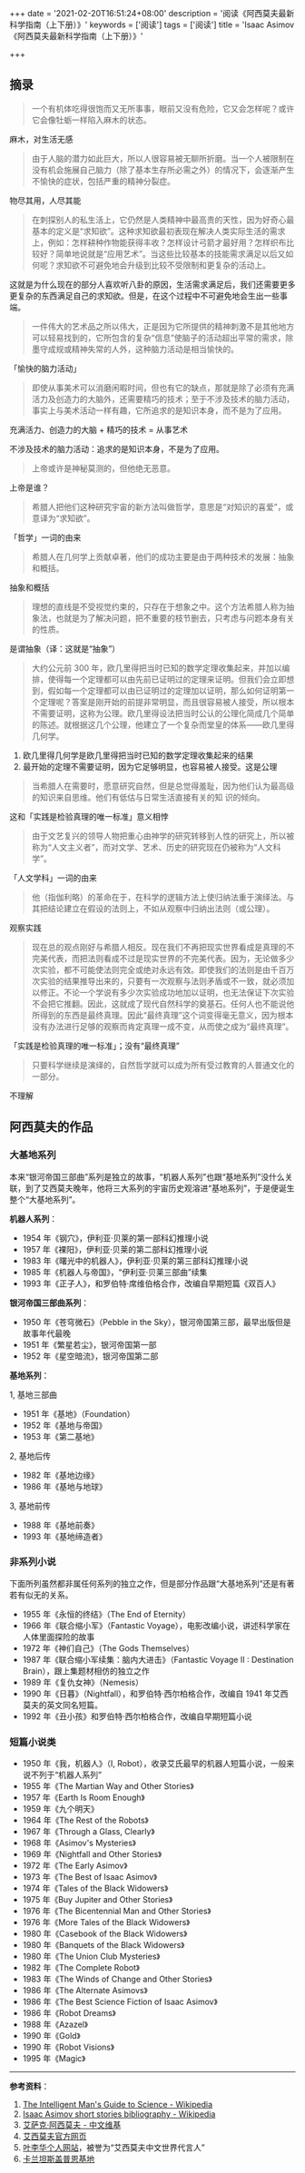 +++
date = '2021-02-20T16:51:24+08:00'
description = '阅读《阿西莫夫最新科学指南（上下册）》'
keywords = ['阅读']
tags = ['阅读']
title = 'Isaac Asimov《阿西莫夫最新科学指南（上下册）》'

+++

## 摘录

> 一个有机体吃得很饱而又无所事事，眼前又没有危险，它又会怎样呢？或许它会像牡蛎一样陷入麻木的状态。

麻木，对生活无感

> 由于人脑的潜力如此巨大，所以人很容易被无聊所折磨。当一个人被限制在没有机会施展自己脑力（除了基本生存所必需之外）的情况下，会逐渐产生不愉快的症状，包括严重的精神分裂症。

物尽其用，人尽其能

> 在刺探别人的私生活上，它仍然是人类精神中最高贵的天性，因为好奇心最基本的定义是“求知欲”。这种求知欲最初表现在解决人类实际生活的需求上，例如：怎样耕种作物能获得丰收？怎样设计弓箭才最好用？怎样织布比较好？简单地说就是“应用艺术”。当这些比较基本的技能需求满足以后又如何呢？求知欲不可避免地会升级到比较不受限制和更复杂的活动上。

这就是为什么现在的部分人喜欢听八卦的原因，生活需求满足后，我们还需要更多更复杂的东西满足自己的求知欲。但是，在这个过程中不可避免地会生出一些事端。

> 一件伟大的艺术品之所以伟大，正是因为它所提供的精神刺激不是其他地方可以轻易找到的，它所包含的复杂“信息”使脑子的活动超出平常的需求，除墨守成规或精神失常的人外，这种脑力活动是相当愉快的。

「愉快的脑力活动」

> 即使从事美术可以消磨闲暇时间，但也有它的缺点，那就是除了必须有充满活力及创造力的大脑外，还需要精巧的技术；至于不涉及技术的脑力活动，事实上与美术活动一样有趣，它所追求的是知识本身，而不是为了应用。

充满活力、创造力的大脑 + 精巧的技术 = 从事艺术

不涉及技术的脑力活动：追求的是知识本身，不是为了应用。  

> 上帝或许是神秘莫测的，但他绝无恶意。

上帝是谁？

> 希腊人把他们这种研究宇宙的新方法叫做哲学，意思是“对知识的喜爱”，或意译为“求知欲”。

「哲学」一词的由来

> 希腊人在几何学上贡献卓著，他们的成功主要是由于两种技术的发展：抽象和概括。

抽象和概括

> 理想的直线是不受视觉约束的，只存在于想象之中。这个方法希腊人称为抽象法，也就是为了解决问题，把不重要的枝节删去，只考虑与问题本身有关的性质。

是谓抽象（译：这就是“抽象”）

> 大约公元前 300 年，欧几里得把当时已知的数学定理收集起来，并加以编排，使得每一个定理都可以由先前已证明过的定理来证明。但我们会立即想到，假如每一个定理都可以由已证明过的定理加以证明，那么如何证明第一个定理呢？答案是刚开始的前提非常明显，而且很容易被人接受，所以根本不需要证明，这称为公理。欧几里得设法把当时公认的公理化简成几个简单的陈述。就根据这几个公理，他建立了一个复杂而堂皇的体系——欧几里得几何学。

1. 欧几里得几何学是欧几里得把当时已知的数学定理收集起来的结果
2. 最开始的定理不需要证明，因为它足够明显，也容易被人接受。这是公理

> 当希腊人在需要时，愿意研究自然，但是总觉得羞耻，因为他们认为最高级的知识来自思维。他们有低估与日常生活直接有关的知 识的倾向。

这和「实践是检验真理的唯一标准」意义相悖

> 由于文艺复兴的领导人物把重心由神学的研究转移到人性的研究上，所以被称为“人文主义者”，而对文学、艺术、历史的研究现在仍被称为“人文科学”。

「人文学科」一词的由来

> 他（指伽利略）的革命在于，在科学的逻辑方法上使归纳法重于演绎法。与其把结论建立在假设的法则上，不如从观察中归纳出法则（或公理）。

观察实践

> 现在总的观点刚好与希腊人相反。现在我们不再把现实世界看成是真理的不完美代表，而把法则看成不过是现实世界的不完美代表。因为，无论做多少次实验，都不可能使法则完全或绝对永远有效。即使我们的法则是由千百万次实验的结果推导出来的，只要有一次观察与法则矛盾或不一致，就必须加以修正。不论一个学说有多少次实验成功地加以证明，也无法保证下次实验不会把它推翻。因此，这就成了现代自然科学的奠基石。任何人也不能说他所得到的东西是最终真理。因此“最终真理”这个词变得毫无意义，因为根本没有办法进行足够的观察而肯定真理一成不变，从而使之成为“最终真理”。

「实践是检验真理的唯一标准」；没有“最终真理”

> 只要科学继续是演绎的，自然哲学就可以成为所有受过教育的人普通文化的一部分。

不理解

## 阿西莫夫的作品

### 大基地系列

本来“银河帝国三部曲”系列是独立的故事，“机器人系列”也跟“基地系列”没什么关联，到了艾西莫夫晚年，他将三大系列的宇宙历史观溶进“基地系列”，于是便诞生整个“大基地系列”。

**机器人系列**：

- 1954 年《钢穴》，伊利亚·贝莱的第一部科幻推理小说
- 1957 年《裸阳》，伊利亚·贝莱的第二部科幻推理小说
- 1983 年《曙光中的机器人》，伊利亚·贝莱的第三部科幻推理小说
- 1985 年《机器人与帝国》，“伊利亚·贝莱三部曲”续集
- 1993 年《正子人》，和罗伯特·席维伯格合作，改编自早期短篇《双百人》

**银河帝国三部曲系列**：

- 1950 年《苍穹微石》（Pebble in the Sky），银河帝国第三部，最早出版但是故事年代最晚
- 1951 年《繁星若尘》，银河帝国第一部
- 1952 年《星空暗流》，银河帝国第二部

**基地系列**：

1, 基地三部曲

- 1951 年《基地》（Foundation）
- 1952 年《基地与帝国》
- 1953 年《第二基地》

2, 基地后传

- 1982 年《基地边缘》
- 1986 年《基地与地球》

3, 基地前传

- 1988 年《基地前奏》
- 1993 年《基地缔造者》

### 非系列小说

下面所列虽然都非属任何系列的独立之作，但是部分作品跟“大基地系列”还是有著若有似无的关系。

- 1955 年《永恒的终结》（The End of Eternity）
- 1966 年《联合缩小军》（Fantastic Voyage），电影改编小说，讲述科学家在人体里面探险的故事
- 1972 年《神们自己》（The Gods Themselves）
- 1987 年《联合缩小军续集：脑内大进击》（Fantastic Voyage II : Destination Brain），跟上集题材相仿的独立之作
- 1989 年《复仇女神》（Nemesis）
- 1990 年《日暮》（Nightfall），和罗伯特·西尔柏格合作，改编自 1941 年艾西莫夫的英文同名短篇。
- 1992 年《丑小孩》和罗伯特·西尔柏格合作，改编自早期短篇小说

### 短篇小说类

- 1950 年《我，机器人》（I, Robot），收录艾氏最早的机器人短篇小说，一般来说不列于“机器人系列”
- 1955 年《The Martian Way and Other Stories》
- 1957 年《Earth Is Room Enough》
- 1959 年《九个明天》
- 1964 年《The Rest of the Robots》
- 1967 年《Through a Glass, Clearly》
- 1968 年《Asimov's Mysteries》
- 1969 年《Nightfall and Other Stories》
- 1972 年《The Early Asimov》
- 1973 年《The Best of Isaac Asimov》
- 1974 年《Tales of the Black Widowers》
- 1975 年《Buy Jupiter and Other Stories》
- 1976 年《The Bicentennial Man and Other Stories》
- 1976 年《More Tales of the Black Widowers》
- 1980 年《Casebook of the Black Widowers》
- 1980 年《Banquets of the Black Widowers》
- 1980 年《The Union Club Mysteries》
- 1982 年《The Complete Robot》
- 1983 年《The Winds of Change and Other Stories》
- 1986 年《The Alternate Asimovs》
- 1986 年《The Best Science Fiction of Isaac Asimov》
- 1986 年《Robot Dreams》
- 1988 年《Azazel》
- 1990 年《Gold》
- 1990 年《Robot Visions》
- 1995 年《Magic》

---

**参考资料**：

1. [The Intelligent Man's Guide to Science - Wikipedia](https://en.wikipedia.org/wiki/The_Intelligent_Man's_Guide_to_Science)
2. [Isaac Asimov short stories bibliography - Wikipedia](https://en.wikipedia.org/wiki/Isaac_Asimov_short_stories_bibliography)
3. [艾萨克·阿西莫夫 - 中文维基](https://zh.wikipedia.org/wiki/%E8%89%BE%E8%90%A8%E5%85%8B%C2%B7%E9%98%BF%E8%A5%BF%E8%8E%AB%E5%A4%AB)
4. [艾西莫夫官方网页](http://www.asimovonline.com/)
5. [叶李华个人网站](http://yehleehwa.net)，被誉为“艾西莫夫中文世界代言人”
6. [卡兰坦斯盖普恩基地](http://blog.yam.com/krantas)
